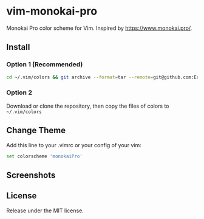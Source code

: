 # vim-monokai-pro
Monokai Pro color scheme for Vim. Inspired by https://www.monokai.pro/.

## Install
### Option 1 (Recommended)

``` bash
cd ~/.vim/colors && git archive --format=tar --remote=git@github.com:Erichain/vim-monokai-pro.git HEAD:colors | tar xvf -
```

### Option 2
Download or clone the repository, then copy the files of colors to `~/.vim/colors`

## Change Theme
Add this line to your .vimrc or your config of your vim:

``` bash
set colorscheme 'monokaiPro'
```

## Screenshots

## License
Release under the MIT license.
